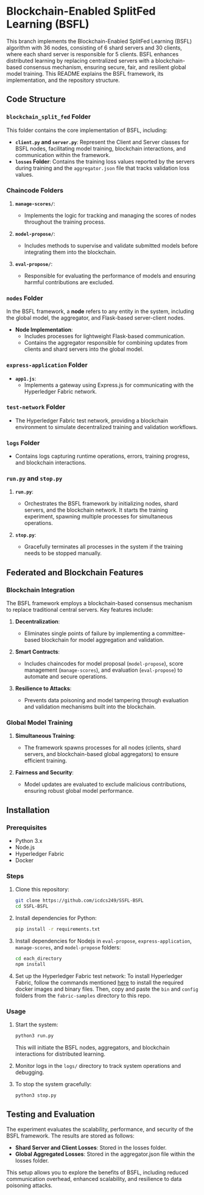 # Blockchain-Enabled SplitFed Learning (BSFL)
This branch implements the Blockchain-Enabled SplitFed Learning (BSFL) algorithm with 36 nodes, consisting of 6 shard servers and 30 clients, where each shard server is responsible for 5 clients. BSFL enhances distributed learning by replacing centralized servers with a blockchain-based consensus mechanism, ensuring secure, fair, and resilient global model training. This README explains the BSFL framework, its implementation, and the repository structure.


## Code Structure

### `blockchain_split_fed` Folder

This folder contains the core implementation of BSFL, including:

- **`client.py` and `server.py`**: Represent the Client and Server classes for BSFL nodes, facilitating model training, blockchain interactions, and communication within the framework.
- **`losses` Folder**: Contains the training loss values reported by the servers during training and the `aggregator.json` file that tracks validation loss values.

### Chaincode Folders

1. **`manage-scores/`**:
   - Implements the logic for tracking and managing the scores of nodes throughout the training process. 

2. **`model-propose/`**:
   - Includes methods to supervise and validate submitted models before integrating them into the blockchain.

3. **`eval-propose/`**:
   - Responsible for evaluating the performance of models and ensuring harmful contributions are excluded.

### `nodes` Folder

In the BSFL framework, a **node** refers to any entity in the system, including the global model, the aggregator, and Flask-based server-client nodes.

- **Node Implementation**: 
   - Includes processes for lightweight Flask-based communication.
   - Contains the aggregator responsible for combining updates from clients and shard servers into the global model.

### `express-application` Folder

- **`app1.js`**:
   - Implements a gateway using Express.js for communicating with the Hyperledger Fabric network.

### `test-network` Folder

- The Hyperledger Fabric test network, providing a blockchain environment to simulate decentralized training and validation workflows.

### `logs` Folder

- Contains logs capturing runtime operations, errors, training progress, and blockchain interactions.

### `run.py` and `stop.py`

1. **`run.py`**:
   - Orchestrates the BSFL framework by initializing nodes, shard servers, and the blockchain network. It starts the training experiment, spawning multiple processes for simultaneous operations.

2. **`stop.py`**:
   - Gracefully terminates all processes in the system if the training needs to be stopped manually.



## Federated and Blockchain Features

### Blockchain Integration

The BSFL framework employs a blockchain-based consensus mechanism to replace traditional central servers. Key features include:

1. **Decentralization**:
   - Eliminates single points of failure by implementing a committee-based blockchain for model aggregation and validation.

2. **Smart Contracts**:
   - Includes chaincodes for model proposal (`model-propose`), score management (`manage-scores`), and evaluation (`eval-propose`) to automate and secure operations.

3. **Resilience to Attacks**:
   - Prevents data poisoning and model tampering through evaluation and validation mechanisms built into the blockchain.

### Global Model Training

1. **Simultaneous Training**:
   - The framework spawns processes for all nodes (clients, shard servers, and blockchain-based global aggregators) to ensure efficient training.

2. **Fairness and Security**:
   - Model updates are evaluated to exclude malicious contributions, ensuring robust global model performance.



## Installation

### Prerequisites
- Python 3.x
- Node.js
- Hyperledger Fabric
- Docker

### Steps
1. Clone this repository:
   ```bash
   git clone https://github.com/icdcs249/SSFL-BSFL
   cd SSFL-BSFL

2. Install dependencies for Python:
    ```bash
    pip install -r requirements.txt

3. Install dependencies for Nodejs in `eval-propose`, `express-application`, `manage-scores`, and `model-propose` folders:
    ```bash
    cd each_directory
    npm install

3. Set up the Hyperledger Fabric test network:
    To install Hyperledger Fabric, follow the commands mentioned [here](https://hyperledger-fabric.readthedocs.io/en/release-2.5/getting_started.html) to install the required docker images and binary files. Then, copy and paste the `bin` and `config` folders from the `fabric-samples` directory to this repo.

### Usage
1. Start the system:
    ```bash
    python3 run.py
    ```
    This will initiate the BSFL nodes, aggregators, and blockchain interactions for distributed learning.

2. Monitor logs in the `logs/` directory to track system operations and debugging.

3. To stop the system gracefully:
    ```bash
    python3 stop.py

## Testing and Evaluation
The experiment evaluates the scalability, performance, and security of the BSFL framework. The results are stored as follows:

- **Shard Server and Client Losses**: Stored in the losses folder.
- **Global Aggregated Losses**: Stored in the aggregator.json file within the losses folder.

This setup allows you to explore the benefits of BSFL, including reduced communication overhead, enhanced scalability, and resilience to data poisoning attacks.